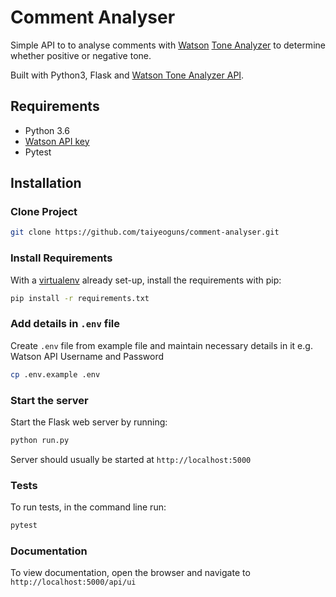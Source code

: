 # Comment Analyser

Simple API to to analyse comments with [Watson](https://www.ibm.com/watson/) [Tone Analyzer](https://console.bluemix.net/catalog/services/tone-analyzer) to determine whether positive or negative tone.

Built with Python3, Flask and [Watson Tone Analyzer API](https://watson-api-explorer.ng.bluemix.net/apis/tone-analyzer-v3).

## Requirements

-   Python 3.6
-   [Watson API key](https://watson-api-explorer.ng.bluemix.net/apis/tone-analyzer-v3)
-   Pytest

## Installation

### Clone Project

```sh
git clone https://github.com/taiyeoguns/comment-analyser.git
```

### Install Requirements

With a [virtualenv](https://virtualenv.pypa.io/) already set-up, install the requirements with pip:

```sh
pip install -r requirements.txt
```

### Add details in `.env` file

Create `.env` file from example file and maintain necessary details in it e.g. Watson API Username and Password

```sh
cp .env.example .env
```

### Start the server

Start the Flask web server by running:

```sh
python run.py
```

Server should usually be started at `http://localhost:5000`

### Tests

To run tests, in the command line run:

```sh
pytest
```

### Documentation

To view documentation, open the browser and navigate to `http://localhost:5000/api/ui`
